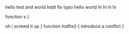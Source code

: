 hello test  and world
hddi fix typo
hello world
hi hi hi hi

function s
{


oh i screwd it up
}
function hotfix()
{
 introduce a conflict
}

